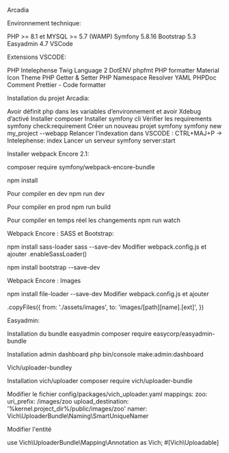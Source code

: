 Arcadia

Environnement technique:

PHP >= 8.1 et MYSQL >= 5.7 (WAMP) 
Symfony 5.8.16 
Bootstrap 5.3 
Easyadmin 4.7 VSCode

Extensions VSCODE:

PHP Intelephense 
Twig Language 2
DotENV 
phpfmt PHP formatter 
Material Icon Theme 
PHP Getter & Setter 
PHP Namespace Resolver 
YAML 
PHPDoc Comment Prettier - Code formatter

Installation du projet Arcadia:

Avoir définit php dans les variables d’environnement et avoir Xdebug d’activé 
Installer composer 
Installer symfony cli 
Vérifier les requirements
symfony check:requirement 
Créer un nouveau projet symfony 
symfony new my_project --webapp 
Relancer l’indexation dans VSCODE : CTRL+MAJ+P -> Intelephense: index 
Lancer un serveur symfony server:start

Installer webpack Encore 2.1:

composer require symfony/webpack-encore-bundle 

npm install 

Pour compiler en dev 
npm run dev 

Pour compiler en prod 
npm run build 

Pour compiler en temps réel les changements 
npm run watch

Webpack Encore : SASS et Bootstrap:

npm install sass-loader sass --save-dev 
Modifier webpack.config.js et ajouter .enableSassLoader() 

npm install bootstrap --save-dev 

Webpack Encore : Images 

npm install file-loader --save-dev 
Modifier webpack.config.js et ajouter

.copyFiles({
        from: './assets/images',
        to: 'images/[path][name].[ext]',
        })

Easyadmin:

Installation du bundle easyadmin 
composer require easycorp/easyadmin-bundle

Installation admin dashboard
php bin/console make:admin:dashboard

Vich/uploader-bundley

Installation vich/uploader
composer require vich/uploader-bundle

Modifier le fichier config/packages/vich_uploader.yaml
    mappings:
        zoo:
            uri_prefix: /images/zoo
            upload_destination: '%kernel.project_dir%/public/images/zoo'
            namer: Vich\UploaderBundle\Naming\SmartUniqueNamer

Modifier l'entité

use Vich\UploaderBundle\Mapping\Annotation as Vich;
#[Vich\Uploadable]
